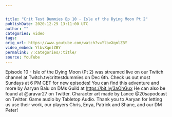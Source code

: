```yaml
---


title: "Crit Test Dummies Ep 10 - Isle of the Dying Moon Pt 2"
publishDate: 2020-12-29 13:11:00 UTC
author: ""
categories: video
tags: 
orig_url: https://www.youtube.com/watch?v=YlbvXqnlZBY
video_embed: YlbvXqnlZBY
permalink: /:categories/:title/
source: YouTube
---
```

Episode 10 - Isle of the Dying Moon (Pt 2) was streamed live on our Twitch channel at Twitch.tv/crittestdummies on Dec 6th. Check us out most Sundays at 6 PM CET for new episodes! You can find this adventure and more by Aaryan Balu on DMs Guild at https://bit.ly/3aOhGux He can also be found at @aravar27 on Twitter. Character art made by Lance @20sapodcast on Twitter. Game audio by Tabletop Audio. Thank you to Aaryan for letting us use their work, our players Chris, Enya, Patrick and Shane, and our DM Peter!